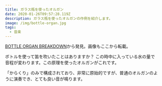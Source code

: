 ```yaml
---
title: ガラス瓶を使ったオルガン
date: 2020-01-26T09:57:28.119Z
description: ガラス瓶を使ったオルガンの作例を紹介します。
image: /img/bottle-organ.jpg
tags:
  - 音楽
---
```

[BOTTLE ORGAN BREAKDOWN](https://hackaday.com/2019/12/14/bottle-organ-breakdown/)から発見。画像もここから転載。

ボトルを使って笛を吹いたことはありますか？
この時中に入っている水の量で音程が変わります。この原理を使ったオルガンがこれです。

「からくり」のみで構成されており、非常に原始的ですが、普通のオルガンのように演奏でき、とても良い音が鳴ります。

